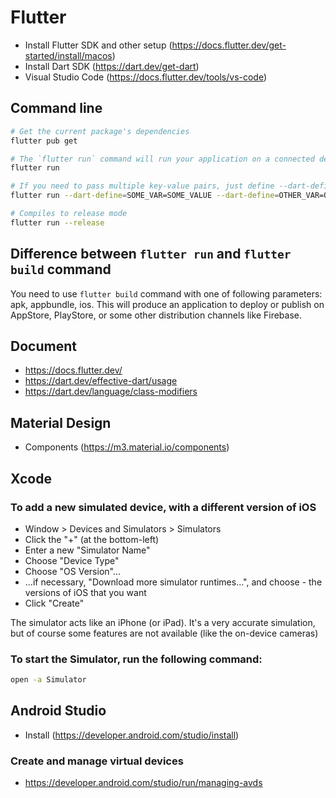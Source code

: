 # Flutter
- Install Flutter SDK and other setup (https://docs.flutter.dev/get-started/install/macos)
- Install Dart SDK (https://dart.dev/get-dart)
- Visual Studio Code (https://docs.flutter.dev/tools/vs-code)


## Command line
``` bash
# Get the current package's dependencies
flutter pub get

# The `flutter run` command will run your application on a connected device, or iOS simulator, or Android Emulator. You can also use --verbose command to get a detailed log while running the application.
flutter run

# If you need to pass multiple key-value pairs, just define --dart-define multiple times:
flutter run --dart-define=SOME_VAR=SOME_VALUE --dart-define=OTHER_VAR=OTHER_VALUE

# Compiles to release mode
flutter run --release
```

## Difference between `flutter run` and `flutter build` command
You need to use `flutter build` command with one of following parameters: apk, appbundle, ios. This will produce an application to deploy or publish on AppStore, PlayStore, or some other distribution channels like Firebase.

## Document
- https://docs.flutter.dev/
- https://dart.dev/effective-dart/usage
- https://dart.dev/language/class-modifiers

## Material Design
- Components (https://m3.material.io/components)

## Xcode

### To add a new simulated device, with a different version of iOS

- Window > Devices and Simulators > Simulators
- Click the "+" (at the bottom-left)
- Enter a new "Simulator Name"
- Choose "Device Type"
- Choose "OS Version"...
- ...if necessary, "Download more simulator runtimes...", and choose - the versions of iOS that you want
- Click "Create"

The simulator acts like an iPhone (or iPad).
It's a very accurate simulation, but of course some features are not available (like the on-device cameras)

### To start the Simulator, run the following command:
``` bash
open -a Simulator
```

## Android Studio
- Install (https://developer.android.com/studio/install)

### Create and manage virtual devices
- https://developer.android.com/studio/run/managing-avds